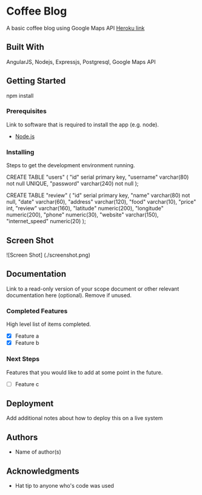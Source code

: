 # Coffee Blog

A basic coffee blog using Google Maps API
[Heroku link](https://nics-coffee-blog.herokuapp.com/#/shops)

## Built With

AngularJS, Nodejs, Expressjs, Postgresql, Google Maps API

## Getting Started

npm install

### Prerequisites

Link to software that is required to install the app (e.g. node).

- [Node.js](https://nodejs.org/en/)


### Installing

Steps to get the development environment running.

CREATE TABLE "users" (
  "id" serial primary key,
  "username" varchar(80) not null UNIQUE,
  "password" varchar(240) not null
);

CREATE TABLE "review" (
"id" serial primary key,
"name" varchar(80) not null,
"date" varchar(60),
"address" varchar(120),
"food" varchar(10),
"price" int,
"review" varchar(160),
"latitude" numeric(200),
"longitude" numeric(200),
"phone" numeric(30),
"website" varchar(150),
"internet_speed" numeric(20)
);

## Screen Shot

![Screen Shot] (./screenshot.png)

## Documentation

Link to a read-only version of your scope document or other relevant documentation here (optional). Remove if unused.

### Completed Features

High level list of items completed.

- [x] Feature a
- [x] Feature b

### Next Steps

Features that you would like to add at some point in the future.

- [ ] Feature c

## Deployment

Add additional notes about how to deploy this on a live system

## Authors

* Name of author(s)


## Acknowledgments

* Hat tip to anyone who's code was used
